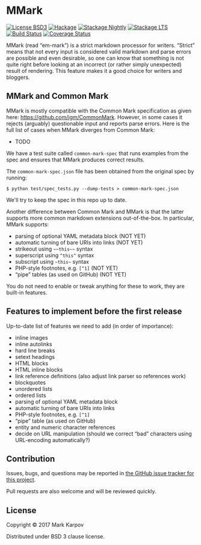 # MMark

[![License BSD3](https://img.shields.io/badge/license-BSD3-brightgreen.svg)](http://opensource.org/licenses/BSD-3-Clause)
[![Hackage](https://img.shields.io/hackage/v/mmark.svg?style=flat)](https://hackage.haskell.org/package/mmark)
[![Stackage Nightly](http://stackage.org/package/mmark/badge/nightly)](http://stackage.org/nightly/package/mmark)
[![Stackage LTS](http://stackage.org/package/mmark/badge/lts)](http://stackage.org/lts/package/mmark)
[![Build Status](https://travis-ci.org/mrkkrp/mmark.svg?branch=master)](https://travis-ci.org/mrkkrp/mmark)
[![Coverage Status](https://coveralls.io/repos/mrkkrp/mmark/badge.svg?branch=master&service=github)](https://coveralls.io/github/mrkkrp/mmark?branch=master)

MMark (read “em-mark”) is a strict markdown processor for writers. “Strict”
means that not every input is considered valid markdown and parse errors are
possible and even desirable, so one can know that something is not quite
right before looking at an incorrect (or rather simply unexpected) result of
rendering. This feature makes it a good choice for writers and bloggers.

## MMark and Common Mark

MMark is mostly compatible with the Common Mark specification as given here:
<https://github.com/jgm/CommonMark>. However, in some cases it rejects
(arguably) questionable input and reports parse errors. Here is the full
list of cases when MMark diverges from Common Mark:

* TODO

We have a test suite called `common-mark-spec` that runs examples from the
spec and ensures that MMark produces correct results.

The `common-mark-spec.json` file has been obtained from the original spec by
running:

```
$ python test/spec_tests.py --dump-tests > common-mark-spec.json
```

We'll try to keep the spec in this repo up to date.

Another difference between Common Mark and MMark is that the latter supports
more common markdown extensions out-of-the-box. In particular, MMark
supports:

* parsing of optional YAML metadata block (NOT YET)
* automatic turning of bare URIs into links (NOT YET)
* strikeout using `~~this~~` syntax
* superscript using `^this^` syntax
* subscript using `~this~` syntax
* PHP-style footnotes, e.g. `[^1]` (NOT YET)
* “pipe” tables (as used on GitHub) (NOT YET)

You do not need to enable or tweak anything for these to work, they are
built-in features.

## Features to implement before the first release

Up-to-date list of features we need to add (in order of importance):

* inline images
* inline autolinks
* hard line breaks
* setext headings
* HTML blocks
* HTML inline blocks
* link reference definitions (also adjust link parser so references work)
* blockquotes
* unordered lists
* ordered lists
* parsing of optional YAML metadata block
* automatic turning of bare URIs into links
* PHP-style footnotes, e.g. `[^1]`
* “pipe” table (as used on GitHub)
* entity and numeric character references
* decide on URL manipulation (should we correct “bad” characters using
  URL-encoding automatically?)

## Contribution

Issues, bugs, and questions may be reported in
[the GitHub issue tracker for this project](https://github.com/mrkkrp/mmark/issues).

Pull requests are also welcome and will be reviewed quickly.

## License

Copyright © 2017 Mark Karpov

Distributed under BSD 3 clause license.
